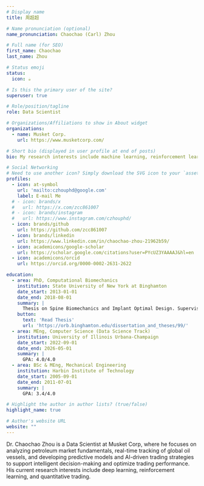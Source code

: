 ```yaml
---
# Display name
title: 周超超

# Name pronunciation (optional)
name_pronunciation: Chaochao (Carl) Zhou

# Full name (for SEO)
first_name: Chaochao
last_name: Zhou

# Status emoji
status:
  icon: ☕️

# Is this the primary user of the site?
superuser: true

# Role/position/tagline
role: Data Scientist

# Organizations/Affiliations to show in About widget
organizations:
  - name: Musket Corp.
    url: https://www.musketcorp.com/

# Short bio (displayed in user profile at end of posts)
bio: My research interests include machine learning, reinforcement learning, and quant trading.

# Social Networking
# Need to use another icon? Simply download the SVG icon to your `assets/media/icons/` folder.
profiles:
  - icon: at-symbol
    url: 'mailto:czhouphd@google.com'
    label: E-mail Me
  # - icon: brands/x
  #   url: https://x.com/zcc861007
  # - icon: brands/instagram
  #   url: https://www.instagram.com/czhouphd/
  - icon: brands/github
    url: https://github.com/zcc861007
  - icon: brands/linkedin
    url: https://www.linkedin.com/in/chaochao-zhou-21962b59/
  - icon: academicons/google-scholar
    url: https://scholar.google.com/citations?user=PYcUZ3YAAAAJ&hl=en
  - icon: academicons/orcid
    url: https://orcid.org/0000-0002-2631-2622

education:
  - area: PhD, Computational Biomechanics
    institution: State University of New York at Binghamton
    date_start: 2013-01-01
    date_end: 2018-08-01
    summary: |
      Thesis on Spine Biomechanics and Implant Optimal Design. Supervised by Dr. Ryan Willing (https://www.eng.uwo.ca/mechanical//faculty/willing_r/index.html).
    button:
      text: 'Read Thesis'
      url: 'https://orb.binghamton.edu/dissertation_and_theses/99/'
  - area: MEng, Computer Science (Data Science Track)
    institution: University of Illinois Urbana-Champaign
    date_start: 2022-09-01
    date_end: 2026-05-01
    summary: |
      GPA: 4.0/4.0
  - area: BSc & MEng, Mechanical Engineering
    institution: Harbin Institute of Technology
    date_start: 2005-09-01
    date_end: 2011-07-01
    summary: |
      GPA: 3.4/4.0

# Highlight the author in author lists? (true/false)
highlight_name: true

# Author's website URL
website: ""
---
```


Dr. Chaochao Zhou is a Data Scientist at Musket Corp, where he focuses on analyzing petroleum market fundamentals, real-time tracking of global oil vessels, and developing predictive models and AI-driven trading strategies to support intelligent decision-making and optimize trading performance. His current research interests include deep learning, reinforcement learning, and quantitative trading.